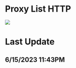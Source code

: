 # Proxy List HTTP
<a href="#"><img src="https://img.shields.io/badge/HTTP Proxy-Checked-green" ></a>

# Last Update
## 6/15/2023 11:43PM
